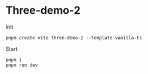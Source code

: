 # Three-demo-2

Init

```
pnpm create vite three-demo-2 --template vanilla-ts
```

Start

```
pnpm i
pnpm run dev
```